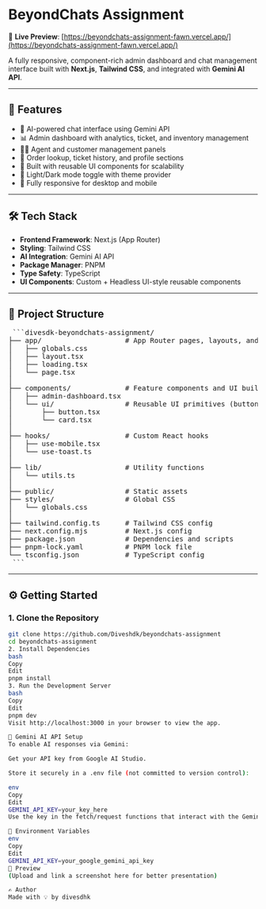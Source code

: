 # BeyondChats Assignment

🚀 **Live Preview**: [https://beyondchats-assignment-fawn.vercel.app/](https://beyondchats-assignment-fawn.vercel.app/)

A fully responsive, component-rich admin dashboard and chat management interface built with **Next.js**, **Tailwind CSS**, and integrated with **Gemini AI API**.

---

## 📌 Features

- 💬 AI-powered chat interface using Gemini API  
- 📊 Admin dashboard with analytics, ticket, and inventory management  
- 🧑‍💼 Agent and customer management panels  
- 🧾 Order lookup, ticket history, and profile sections  
- 🎨 Built with reusable UI components for scalability  
- 🌙 Light/Dark mode toggle with theme provider  
- 📱 Fully responsive for desktop and mobile

---

## 🛠 Tech Stack

- **Frontend Framework**: Next.js (App Router)  
- **Styling**: Tailwind CSS  
- **AI Integration**: Gemini AI API  
- **Package Manager**: PNPM  
- **Type Safety**: TypeScript  
- **UI Components**: Custom + Headless UI-style reusable components

---

## 📁 Project Structure
<pre> ```divesdk-beyondchats-assignment/
├── app/                    # App Router pages, layouts, and styling
│   ├── globals.css
│   ├── layout.tsx
│   ├── loading.tsx
│   └── page.tsx
│
├── components/             # Feature components and UI building blocks
│   ├── admin-dashboard.tsx
│   └── ui/                 # Reusable UI primitives (buttons, modals, forms, etc.)
│       ├── button.tsx
│       └── card.tsx
│
├── hooks/                  # Custom React hooks
│   ├── use-mobile.tsx
│   └── use-toast.ts
│
├── lib/                    # Utility functions
│   └── utils.ts
│
├── public/                 # Static assets
├── styles/                 # Global CSS
│   └── globals.css
│
├── tailwind.config.ts      # Tailwind CSS config
├── next.config.mjs         # Next.js config
├── package.json            # Dependencies and scripts
├── pnpm-lock.yaml          # PNPM lock file
└── tsconfig.json           # TypeScript config
 ``` </pre>

---

## ⚙️ Getting Started

### 1. Clone the Repository

```bash
git clone https://github.com/Diveshdk/beyondchats-assignment
cd beyondchats-assignment
2. Install Dependencies
bash
Copy
Edit
pnpm install
3. Run the Development Server
bash
Copy
Edit
pnpm dev
Visit http://localhost:3000 in your browser to view the app.

🧪 Gemini AI API Setup
To enable AI responses via Gemini:

Get your API key from Google AI Studio.

Store it securely in a .env file (not committed to version control):

env
Copy
Edit
GEMINI_API_KEY=your_key_here
Use the key in the fetch/request functions that interact with the Gemini API.

🔐 Environment Variables
env
Copy
Edit
GEMINI_API_KEY=your_google_gemini_api_key
📸 Preview
(Upload and link a screenshot here for better presentation)

✍️ Author
Made with 💡 by divesdhk
